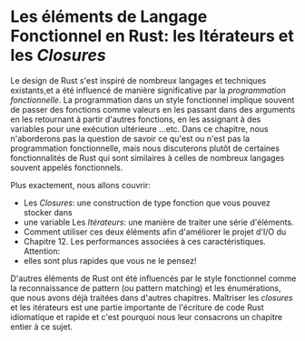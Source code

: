 # Les éléments de Langage Fonctionnel en Rust: les Itérateurs et les *Closures*

Le design de Rust s'est inspiré de nombreux langages et techniques existants,et
a été influencé de manière significative par la *programmation fonctionnelle*.
La programmation dans un style fonctionnel implique souvent de passer des
fonctions comme valeurs en les passant dans des arguments en les retournant à
partir d'autres fonctions, en les assignant à des variables pour une exécution
ultérieure ...etc. Dans ce chapitre, nous n'aborderons pas la question de savoir
ce qu'est ou n'est pas la programmation fonctionnelle, mais nous discuterons
plutôt de certaines fonctionnalités de Rust qui sont similaires à celles de
nombreux langages souvent appelés fonctionnels.

Plus exactement, nous allons couvrir:

* Les *Closures*: une construction de type fonction que vous pouvez stocker dans
* une variable Les *Itérateurs*: une manière de traiter une série d'éléments.
* Comment utiliser ces deux éléments afin d'améliorer le projet d'I/O du
* Chapitre 12. Les performances associées à ces caractéristiques. Attention:
* elles sont plus rapides que vous ne le pensez!

D'autres éléments de Rust ont été influencés par le style fonctionnel comme la
reconnaissance de pattern (ou pattern matching) et les énumérations, que nous
avons déjà traitées dans d'autres chapitres. Maîtriser les *closures* et les
itérateurs est une partie importante de l'écriture de code Rust idiomatique et
rapide et c'est pourquoi nous leur consacrons un chapitre entier à ce sujet.
